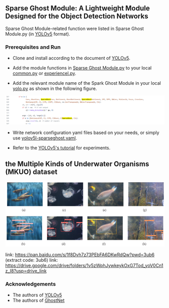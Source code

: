 ## Sparse Ghost Module: A Lightweight Module Designed for the Object Detection Networks
Sparse Ghost Module-related function were listed in Sparse Ghost Module.py (in [YOLOv5](https://github.com/ultralytics/yolov5) format).

### Prerequisites and Run
- Clone and install according to the document of [YOLOv5](https://github.com/ultralytics/yolov5).

- Add the module functions in [Sparse Ghost Module.py](https://github.com/huangfeng95/Sparse-Ghost-Module/blob/main/Sparse%20Ghost%20Module.py) to your local [common.py](https://github.com/ultralytics/yolov5/blob/master/models/common.py) or [experiencel.py](https://github.com/ultralytics/yolov5/blob/master/models/experimental.py).

- Add the relevant module name of the Spark Ghost Module in your local [yolo.py](https://github.com/ultralytics/yolov5/blob/master/models/yolo.py) as shown in the following figure.

<div align="center">
      <img src="img/edit.png">  
</div>

- Write network configuration yaml files based on your needs, or simply use [yolov5l-sparseghost.yaml](https://github.com/huangfeng95/Sparse-Ghost-Module/blob/main/yolov5l-sparseghost.yaml).

- Refer to the [YOLOv5's tutorial](https://docs.ultralytics.com/yolov5/) for experiments.

## the Multiple Kinds of Underwater Organisms (MKUO) dataset

<div align="center">
      <img src="img/dataset samples.png">  
</div>

link: https://pan.baidu.com/s/1f8Dvh7z73PEbFA6DKwRdQw?pwd=3ub6 (extract code: 3ub6)
link: https://drive.google.com/drive/folders/1v5zWphJywkeykOxG7Tod_yoV0Cn1z_I8?usp=drive_link

### Acknowledgements
- The authors of [YOLOv5](https://github.com/ultralytics/yolov5)
- The authors of [GhostNet](https://github.com/huawei-noah/Efficient-AI-Backbones)
